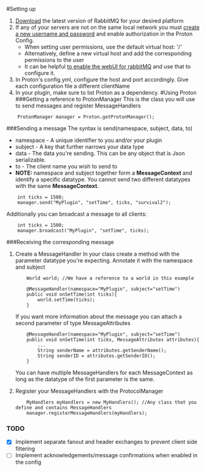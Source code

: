 #Setting up
1. [Download](https://www.rabbitmq.com/download.html) the latest version of RabbitMQ for your desired platform
2. If any of your servers are not on the same local network you must [create a new username and password](https://www.rabbitmq.com/access-control.html#user-management) and enable authorization in the Proton Config.
    * When setting user permissions, use the default virtual host: '/'
    * Alternatively, define a new virtual host and add the corresponding permissions to the user
    * It can be helpful [to enable the webUI for rabbitMQ](https://www.rabbitmq.com/management.html#getting-started) and use that to configure it.
3. In Proton's config.yml, configure the host and port accordingly. Give each configuration file a different clientName
4. In your plugin, make sure to list Proton as a dependency. 
#Using Proton
###Getting a reference to ProtonManager
This is the class you will use to send messages and register MessageHandlers
```
    ProtonManager manager = Proton.getProtonManager();
```
###Sending a message
The syntax is send(namespace, subject, data, to)
* namespace - A unique identifier to you and/or your plugin
* subject - A key that further narrows your data type
* data - The data you're sending. This can be any object that is Json serializable.
* to - The client name you wish to send to
* **NOTE:** namespace and subject together form a **MessageContext** 
  and identify a specific datatype. You cannot send two different 
  datatypes with the same **MessageContext**.

```
    int ticks = 1500;
    manager.send("MyPlugin", "setTime", ticks, "survival2");
```
Additionally you can broadcast a message to all clients:
```
    int ticks = 1500;
    manager.broadcast("MyPlugin", "setTime", ticks);
```

###Receiving the corresponding message
1. Create a MessageHandler
    In your class create a method with the parameter datatype you're expecting. 
    Annotate it with the namespace and subject

    ```
        World world; //We have a reference to a world in this example
    
        @MessageHandler(namespace="MyPlugin", subject="setTime")
        public void onSetTime(int ticks){
            world.setTime(ticks);
        }
    ```

    If you want more information about the message you can attach a second parameter of type MessageAttributes
    ```
        @MessageHandler(namespace="MyPlugin", subject="setTime")
        public void onSetTime(int ticks, MessageAttributes attributes){
            ...
            String senderName = attributes.getSenderName();
            String senderID = attributes.getSenderID();
        }
    ```
    You can have multiple MessageHandlers for each MessageContext as long as the datatype of the first parameter is the same.
2. Register your MessageHandlers with the ProtocolManager
    ```
        MyHandlers myHandlers = new MyHandlers(); //Any class that you define and contains MessageHandlers
        manager.registerMessageHandlers(myHandlers);
    ```
   

### TODO
- [x] Implement separate fanout and header exchanges to prevent client side filtering
- [ ] Implement acknowledgements/message confirmations when enabled in the config